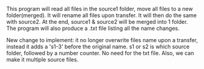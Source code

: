 This program will read all files in the source1 folder, move all files to a new folder(merged). It will rename all files upon transfer. It will then do the same with source2. At the end, source1 & source2 will be merged into 1 folder. The program will also produce a .txt file listing all the name changes. 


New change to implement: it no longer overwrite files name upon a transfer, instead it adds a 's1-3' before the original name. s1 or s2 is which source folder, followed by a number counter. 
No need for the txt file. 
Also, we can make it multiple source files. 
